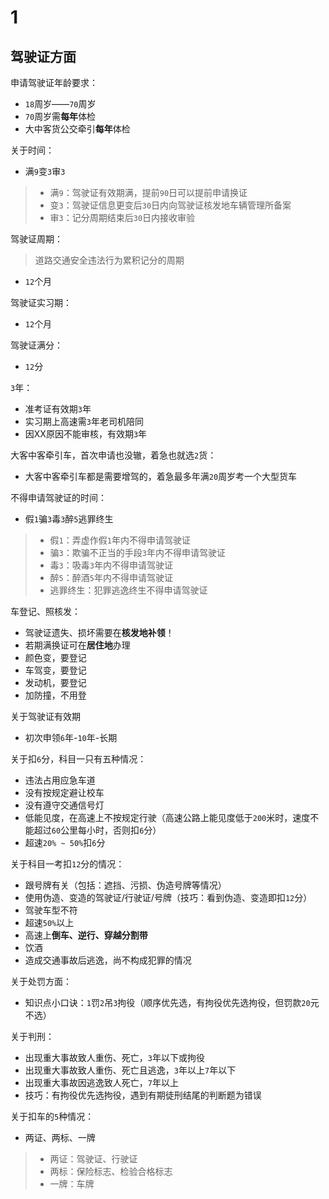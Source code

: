 # 1

## 驾驶证方面

申请驾驶证年龄要求：

- `18`周岁——`70`周岁
- `70`周岁需**每年**体检
- 大中客货公交牵引**每年**体检

关于时间：

- 满`9`变`3`审`3`

> - 满`9`：驾驶证有效期满，提前`90`日可以提前申请换证
> - 变`3`：驾驶证信息更变后`30`日内向驾驶证核发地车辆管理所备案
> - 审`3`：记分周期结束后`30`日内接收审验

驾驶证周期：

> 道路交通安全违法行为累积记分的周期

- `12`个月

驾驶证实习期：

- `12`个月

驾驶证满分：

- `12`分

`3`年：

- 准考证有效期`3`年
- 实习期上高速需`3`年老司机陪同
- 因XX原因不能审核，有效期`3`年

大客中客牵引车，首次申请也没辙，着急也就选`2`货：

- 大客中客牵引车都是需要增驾的，着急最多年满`20`周岁考一个大型货车

不得申请驾驶证的时间：

- 假`1`骗`3`毒`3`醉`5`逃罪终生

> - 假`1`：弄虚作假`1`年内不得申请驾驶证
> - 骗`3`：欺骗不正当的手段`3`年内不得申请驾驶证
> - 毒`3`：吸毒`3`年内不得申请驾驶证
> - 醉`5`：醉酒`5`年内不得申请驾驶证
> - 逃罪终生：犯罪逃逸终生不得申请驾驶证

车登记、照核发：

- 驾驶证遗失、损坏需要在**核发地补领**！
- 若期满换证可在**居住地**办理
- 颜色变，要登记
- 车驾变，要登记
- 发动机，要登记
- 加防撞，不用登

关于驾驶证有效期

- 初次申领`6`年-`10`年-长期

关于扣`6`分，科目一只有五种情况：

- 违法占用应急车道
- 没有按规定避让校车
- 没有遵守交通信号灯
- 低能见度，在高速上不按规定行驶（高速公路上能见度低于`200`米时，速度不能超过`60`公里每小时，否则扣`6`分）
- 超速`20% ~ 50%`扣`6`分

关于科目一考扣`12`分的情况：

- 跟号牌有关（包括：遮挡、污损、伪造号牌等情况）
- 使用伪造、变造的驾驶证/行驶证/号牌（技巧：看到伪造、变造即扣`12`分）
- 驾驶车型不符
- 超速`50%`以上
- 高速上**倒车、逆行、穿越分割带**
- 饮酒
- 造成交通事故后逃逸，尚不构成犯罪的情况

关于处罚方面：

- 知识点小口诀：`1`罚`2`吊`3`拘役（顺序优先选，有拘役优先选拘役，但罚款`20`元不选）

关于判刑：

- 出现重大事故致人重伤、死亡，`3`年以下或拘役
- 出现重大事故致人重伤、死亡且逃逸，`3`年以上`7`年以下
- 出现重大事故因逃逸致人死亡，`7`年以上
- 技巧：有拘役优先选拘役，遇到有期徒刑结尾的判断题为错误

关于扣车的`5`种情况：

- 两证、两标、一牌

> - 两证：驾驶证、行驶证
> - 两标：保险标志、检验合格标志
> - 一牌：车牌
